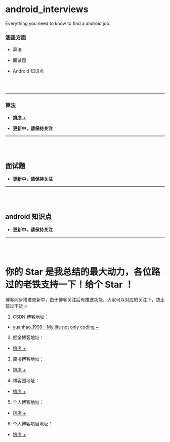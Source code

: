 # android_interviews

Everything you need to know to find a android job. 

### 涵盖方面

- 算法 

- 面试题 

- Android 知识点

<br>
<br>

----

### 算法

- **[排序 + ](https://github.com/FishInWater-1999/SQLiteSample)**

- **更新中，请保持关注**

----

<br>
<br>

## 面试题

- **更新中，请保持关注**

----

<br>
<br>

## android 知识点

- **更新中，请保持关注**

----

<br>
<br>

# 你的 Star 是我总结的最大动力，各位路过的老铁支持一下！给个 Star ！

博客同步推进更新中，由于博客关注后有推送功能，大家可以对应的关注下，防止错过干货 🔥

1. CSDN 博客地址：
- [yuanhao_1999 - My life not only coding ~](https://blog.csdn.net/qq_43377749)

2. 掘金博客地址：
- [排序 + ](https://github.com/FishInWater-1999/SQLiteSample)

3. 简书博客地址：
- [排序 + ](https://github.com/FishInWater-1999/SQLiteSample)

4. 博客园地址：
- [排序 + ](https://github.com/FishInWater-1999/SQLiteSample)

5. 个人博客地址：
- [排序 + ](https://github.com/FishInWater-1999/SQLiteSample)

6. 个人博客项目地址：
- [排序 + ](https://github.com/FishInWater-1999/SQLiteSample)

<br>
